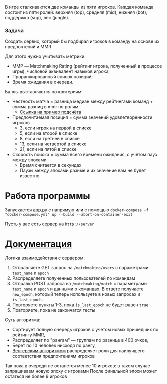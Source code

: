 В игре сталкиваются две команды из пяти игроков. Каждая команда состоит из пяти
ролей: верхняя (top), средняя (mid), нижняя (bot), поддержка (sup), лес (jungle).

### Задача

Создать сервис, который бы подбирал игроков в команду на основе их предпочтений и MMR

Для этого нужно учитывать метрики:

- MМР — Matchmaking Rating (рейтинг игрока, полученный в процессе игры), числовой эквивалент навыков игрока;
- Проранжированный список позиций;
- Время ожидания в очереди.

Баллы выставляются по критериям:
- Честность матча = разница медиан между рейтингами команд + сумма разниц в mmr по ролям.
  - [Ссылка на пример подсчёта](https://docs.google.com/spreadsheets/d/1dsavn30sd9B6QUk5k4XVJaQLprVCFzV72cCBOjWmtkM/edit?usp=sharing)
- Предпочитаемая позиция = сумма значений удовлетворенности игроков
  - 3, если игрок на первой в списке
  - 5, если на второй в списке
  - 8, если на третьей в списке
  - 13, если на четвертой в списке
  - 21, если на пятой в списке
- Скорость поиска = сумма всего времени ожидания, с учётом пауз между эпохами
  - Время считается в секундах
  - Паузы между эпохами разные и их значение вам не будет известно

# Работа программы

Запускается [app.py](matchmaking/app.py) с напрямую или с помощью `docker-compose -f "docker-compose.yml" up --build --abort-on-container-exit `

Пусть у вас есть сервер на `http://server`
# [Документация](docs/api_description.md)

Логика взаимодействия с сервером:

1) Отправляете GET запрос на `/matchmaking/users` с параметрами `test_name` и `epoch`
2) Распределяете полученных пользователей по командам
3) Отправка POST запроса на `/matchmaking/match` с параметрами `test_name` и `epoch` и данными о командах. В ответе
   получаете `new_epoch`, который теперь используете в новых запросах и `is_last_epoch`.
4) Повторяете пункты 1-3, пока `is_last_epoch` не будет равен `true`
5) Повторяете, пока не закончатся тесты


Суть алгоритма:
- Сортирует полную очередь игроков с учетом новых пришедших по рейтингу MMR,
- Распределяет по "рангам" — группам по разнице в 400 очков,
- Берет по 10 человек нисходя по рангу,
- [Венгерским алгоритмом](https://habr.com/ru/articles/422009/) распределяет роли для наилучшего соответствия предпочтениям игроков


Так пока в очереди не останется менее 10 игроков: в таком случае запрашиваем новую эпоху с игроками
После финальной эпохи может остаться не более 9 игроков
